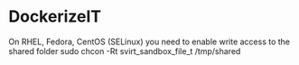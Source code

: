 # DockerizeIT

On RHEL, Fedora, CentOS (SELinux) you need to enable write access to the shared folder
sudo chcon -Rt svirt_sandbox_file_t /tmp/shared
